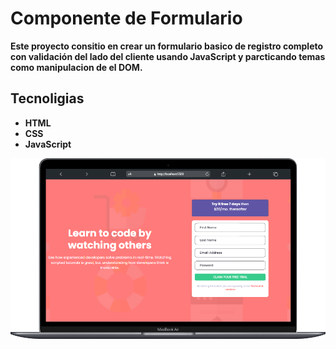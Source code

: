 # Componente de Formulario

**Este proyecto consitio en crear un formulario basico de registro completo con validación del lado del cliente usando JavaScript y parcticando temas como manipulacion de el DOM.**

## Tecnoligias
- **HTML**
- **CSS**
- **JavaScript**

![](./images/formulario-basico.png)